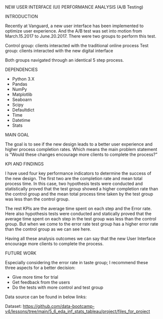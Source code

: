 NEW USER INTERFACE (UI) PERFORMANCE ANALYSIS (A/B Testing)

INTRODUCTION

Recently at Vanguard, a new user interface has been implemented to optimize user experience. And the A/B test was set into motion from March.15.2017 to June.20.2017. There were two groups to perform this test.

Control group: clients interacted with the traditional online process
Test group: clients interacted with the new digital interface

Both groups navigated through an identical 5 step process.

DEPENDENCIES

* Python 3.X
* Pandas
* NumPy
* Matplotlib
* Seaboarn
* Scipy
* Defaultdict
* Time
* Datetime
* Stats

MAIN GOAL

The goal is to see if the new design leads to a better user experience and higher process completion rates. Which means the main problem statement is “Would these changes encourage more clients to complete the process?” 

KPI AND FINDINGS

I have used four key performance indicators to determine the success of the new design. The first two are the completion rate and mean total process time. In this case, two hypothesis tests were conducted and statistically proved that the test group showed a higher completion rate than the control group and the mean total process time taken by the test group was less than the control group. 

The rest KPIs are the average time spent on each step and the Error rate. Here also hypothesis tests were conducted and statically proved that the average time spent on each step in the test group was less than the control group. But when we come to the error rate test group has a higher error rate than the control group as we can see here.

Having all these analysis outcomes we can say that the new User Interface encourage more clients to complete the process.

FUTURE WORK

Especially considering the error rate in taste group; I recommend these three aspects for a better decision:

* Give more time for trial
* Get feedback from the users
* Do the tests with more control and test group 

Data source can be found in below links:

Dataset: https://github.com/data-bootcamp-v4/lessons/tree/main/5_6_eda_inf_stats_tableau/project/files_for_project

